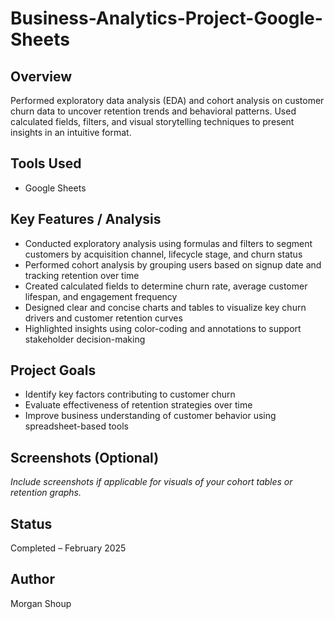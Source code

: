 # Business-Analytics-Project-Google-Sheets

## Overview  
Performed exploratory data analysis (EDA) and cohort analysis on customer churn data to uncover retention trends and behavioral patterns. Used calculated fields, filters, and visual storytelling techniques to present insights in an intuitive format.

## Tools Used  
- Google Sheets

## Key Features / Analysis  
- Conducted exploratory analysis using formulas and filters to segment customers by acquisition channel, lifecycle stage, and churn status  
- Performed cohort analysis by grouping users based on signup date and tracking retention over time  
- Created calculated fields to determine churn rate, average customer lifespan, and engagement frequency  
- Designed clear and concise charts and tables to visualize key churn drivers and customer retention curves  
- Highlighted insights using color-coding and annotations to support stakeholder decision-making  

## Project Goals  
- Identify key factors contributing to customer churn  
- Evaluate effectiveness of retention strategies over time  
- Improve business understanding of customer behavior using spreadsheet-based tools  

## Screenshots (Optional)  
*Include screenshots if applicable for visuals of your cohort tables or retention graphs.*

## Status  
Completed – February 2025

## Author  
Morgan Shoup
